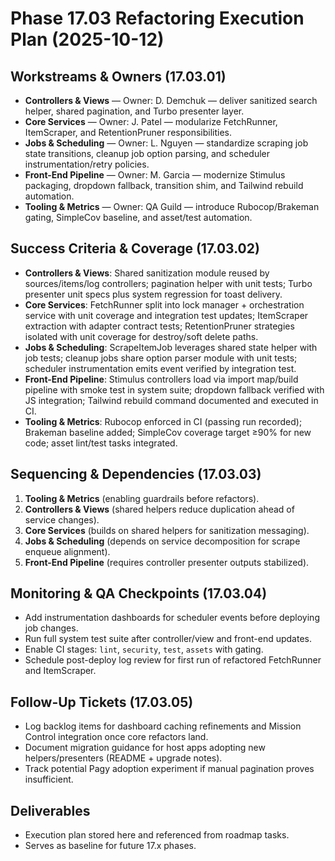 # Phase 17.03 Refactoring Execution Plan (2025-10-12)

## Workstreams & Owners (17.03.01)
- **Controllers & Views** — Owner: D. Demchuk — deliver sanitized search helper, shared pagination, and Turbo presenter layer.
- **Core Services** — Owner: J. Patel — modularize FetchRunner, ItemScraper, and RetentionPruner responsibilities.
- **Jobs & Scheduling** — Owner: L. Nguyen — standardize scraping job state transitions, cleanup job option parsing, and scheduler instrumentation/retry policies.
- **Front-End Pipeline** — Owner: M. Garcia — modernize Stimulus packaging, dropdown fallback, transition shim, and Tailwind rebuild automation.
- **Tooling & Metrics** — Owner: QA Guild — introduce Rubocop/Brakeman gating, SimpleCov baseline, and asset/test automation.

## Success Criteria & Coverage (17.03.02)
- **Controllers & Views**: Shared sanitization module reused by sources/items/log controllers; pagination helper with unit tests; Turbo presenter unit specs plus system regression for toast delivery.
- **Core Services**: FetchRunner split into lock manager + orchestration service with unit coverage and integration test updates; ItemScraper extraction with adapter contract tests; RetentionPruner strategies isolated with unit coverage for destroy/soft delete paths.
- **Jobs & Scheduling**: ScrapeItemJob leverages shared state helper with job tests; cleanup jobs share option parser module with unit tests; scheduler instrumentation emits event verified by integration test.
- **Front-End Pipeline**: Stimulus controllers load via import map/build pipeline with smoke test in system suite; dropdown fallback verified with JS integration; Tailwind rebuild command documented and executed in CI.
- **Tooling & Metrics**: Rubocop enforced in CI (passing run recorded); Brakeman baseline added; SimpleCov coverage target ≥90% for new code; asset lint/test tasks integrated.

## Sequencing & Dependencies (17.03.03)
1. **Tooling & Metrics** (enabling guardrails before refactors).
2. **Controllers & Views** (shared helpers reduce duplication ahead of service changes).
3. **Core Services** (builds on shared helpers for sanitization messaging).
4. **Jobs & Scheduling** (depends on service decomposition for scrape enqueue alignment).
5. **Front-End Pipeline** (requires controller presenter outputs stabilized).

## Monitoring & QA Checkpoints (17.03.04)
- Add instrumentation dashboards for scheduler events before deploying job changes.
- Run full system test suite after controller/view and front-end updates.
- Enable CI stages: `lint`, `security`, `test`, `assets` with gating.
- Schedule post-deploy log review for first run of refactored FetchRunner and ItemScraper.

## Follow-Up Tickets (17.03.05)
- Log backlog items for dashboard caching refinements and Mission Control integration once core refactors land.
- Document migration guidance for host apps adopting new helpers/presenters (README + upgrade notes).
- Track potential Pagy adoption experiment if manual pagination proves insufficient.

## Deliverables
- Execution plan stored here and referenced from roadmap tasks.
- Serves as baseline for future 17.x phases.
